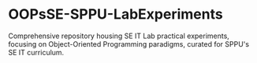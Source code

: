 # OOPsSE-SPPU-LabExperiments
Comprehensive repository housing SE IT Lab practical experiments, focusing on Object-Oriented Programming paradigms, curated for SPPU's SE IT curriculum.
